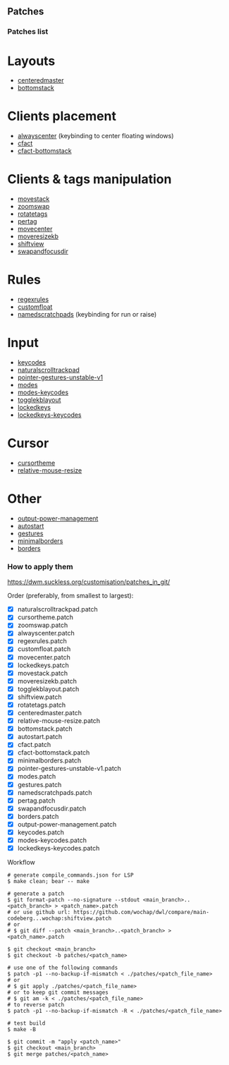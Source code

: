 ## Patches

### Patches list

# Layouts

- [centeredmaster](https://github.com/wochap/dwl/blob/v0.5/centeredmaster/centeredmaster.patch)
- [bottomstack](https://github.com/wochap/dwl/blob/v0.5/bottomstack/bottomstack.patch)

# Clients placement

- [alwayscenter](https://github.com/wochap/dwl/blob/v0.5/alwayscenter/alwayscenter.patch) (keybinding to center floating windows)
- [cfact](https://github.com/wochap/dwl/blob/v0.5/cfact/cfact.patch)
- [cfact-bottomstack](https://github.com/wochap/dwl/blob/v0.5/cfact-bottomstack/cfact-bottomstack.patch)

# Clients & tags manipulation

- [movestack](https://github.com/wochap/dwl/blob/v0.5/movestack/movestack.patch)
- [zoomswap](https://codeberg.org/dwl/dwl-patches/src/branch/main/zoomswap/zoomswap.patch)
- [rotatetags](https://codeberg.org/korei999/dwl-patches/src/branch/main/rotatetags/rotatetags.patch)
- [pertag](https://github.com/wochap/dwl/blob/v0.5/pertag/pertag.patch)
- [movecenter](https://github.com/wochap/dwl/blob/v0.5/movecenter/movecenter.patch)
- [moveresizekb](https://github.com/wochap/dwl/blob/v0.5/moveresizekb/moveresizekb.patch)
- [shiftview](https://codeberg.org/dwl/dwl-patches/src/branch/main/shiftview/shiftview.patch)
- [swapandfocusdir](https://github.com/wochap/dwl/blob/v0.5/swapandfocusdir/swapandfocusdir.patch)

# Rules

- [regexrules](https://github.com/wochap/dwl/blob/v0.5/regexrules/regexrules.patch)
- [customfloat](https://github.com/wochap/dwl/blob/v0.5/customfloat/customfloat.patch) 
- [namedscratchpads](https://github.com/wochap/dwl/blob/v0.5/namedscratchpads/namedscratchpads.patch) (keybinding for run or raise)

# Input

- [keycodes](https://github.com/wochap/dwl/blob/v0.5/keycodes/keycodes.patch)
- [naturalscrolltrackpad](https://github.com/wochap/dwl/blob/v0.5/naturalscrolltrackpad/naturalscrolltrackpad.patch)
- [pointer-gestures-unstable-v1](https://github.com/wochap/dwl/blob/v0.5/pointer-gestures-unstable-v1/pointer-gestures-unstable-v1.patch)
- [modes](https://github.com/wochap/dwl/blob/v0.5/modes/modes.patch)
- [modes-keycodes](https://github.com/wochap/dwl/blob/v0.5/modes-keycodes/modes-keycodes.patch)
- [togglekblayout](https://github.com/wochap/dwl/blob/v0.5/togglekblayout/togglekblayout.patch)
- [lockedkeys](https://github.com/wochap/dwl/blob/v0.5/lockedkeys/lockedkeys.patch)
- [lockedkeys-keycodes](https://github.com/wochap/dwl/blob/v0.5/lockedkeys-keycodes/lockedkeys-keycodes.patch)

# Cursor

- [cursortheme](https://github.com/wochap/dwl/blob/v0.5/cursortheme/cursortheme.patch)
- [relative-mouse-resize](https://github.com/wochap/dwl/blob/v0.5/relative-mouse-resize/relative-mouse-resize.patch)

# Other

- [output-power-management](https://github.com/wochap/dwl/blob/v0.5/output-power-management/output-power-management.patch)
- [autostart](https://codeberg.org/dwl/dwl-patches/src/branch/main/autostart/autostart.patch)
- [gestures](https://github.com/wochap/dwl/blob/v0.5/gestures/gestures.patch)
- [minimalborders](https://github.com/wochap/dwl/blob/v0.5/minimalborders/minimalborders.patch)
- [borders](https://github.com/wochap/dwl/blob/v0.5/borders/borders.patch)

### How to apply them

https://dwm.suckless.org/customisation/patches_in_git/

Order (preferably, from smallest to largest):

- [x] naturalscrolltrackpad.patch
- [x] cursortheme.patch
- [x] zoomswap.patch
- [x] alwayscenter.patch
- [x] regexrules.patch
- [x] customfloat.patch
- [x] movecenter.patch
- [x] lockedkeys.patch
- [x] movestack.patch
- [x] moveresizekb.patch
- [x] togglekblayout.patch
- [x] shiftview.patch
- [x] rotatetags.patch
- [x] centeredmaster.patch
- [x] relative-mouse-resize.patch
- [x] bottomstack.patch
- [x] autostart.patch
- [x] cfact.patch
- [x] cfact-bottomstack.patch
- [x] minimalborders.patch
- [x] pointer-gestures-unstable-v1.patch
- [x] modes.patch
- [x] gestures.patch
- [x] namedscratchpads.patch
- [x] pertag.patch
- [x] swapandfocusdir.patch
- [x] borders.patch
- [x] output-power-management.patch
- [x] keycodes.patch
- [x] modes-keycodes.patch
- [x] lockedkeys-keycodes.patch

Workflow

```
# generate compile_commands.json for LSP
$ make clean; bear -- make

# generate a patch
$ git format-patch --no-signature --stdout <main_branch>..<patch_branch> > <patch_name>.patch
# or use github url: https://github.com/wochap/dwl/compare/main-codeberg...wochap:shiftview.patch
# or
# $ git diff --patch <main_branch>..<patch_branch> > <patch_name>.patch

$ git checkout <main_branch>
$ git checkout -b patches/<patch_name>

# use one of the following commands
$ patch -p1 --no-backup-if-mismatch < ./patches/<patch_file_name>
# or
# $ git apply ./patches/<patch_file_name>
# or to keep git commit messages
# $ git am -k < ./patches/<patch_file_name>
# to reverse patch
$ patch -p1 --no-backup-if-mismatch -R < ./patches/<patch_file_name>

# test build
$ make -B

$ git commit -m "apply <patch_name>"
$ git checkout <main_branch>
$ git merge patches/<patch_name>
```
